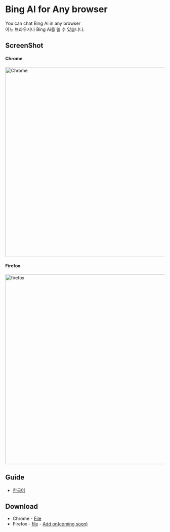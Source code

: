 # Bing AI for Any browser
You can chat Bing Ai in any browser<br>
어느 브라우저나 Bing Ai를 쓸 수 있습니다.

## ScreenShot
#### Chrome
<img width="600" alt="Chrome" src="https://user-images.githubusercontent.com/112751504/229110849-226ad849-2003-4253-a563-3302f76f536b.png">

#### Firefox
<img width="600" alt="firefox" src="https://user-images.githubusercontent.com/112751504/229110859-9982d0c8-3b15-43ec-8eb0-294ff8a0ec7e.png">

## Guide
- <a href='https://github.com/DM-09/Bing-AI-for-Any-browser/blob/main/Guide-Kor.md'>한국어</a>

## Download
- Chrome - <a href='https://github.com/DM-09/Bing-AI-for-Any-browser/releases/download/Release/Chrome.zip'>File</a>
- Firefox - <a href='https://github.com/DM-09/Bing-AI-for-Any-browser/releases/download/Release/Firefox.zip'>file</a> - <a href='/#'>Add on(coming soon)</a>
